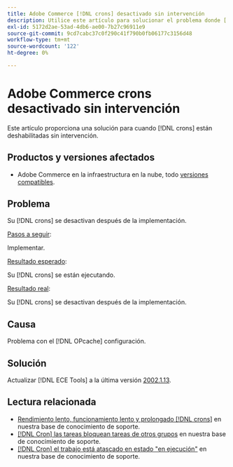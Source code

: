 ```yaml
---
title: Adobe Commerce [!DNL crons] desactivado sin intervención
description: Utilice este artículo para solucionar el problema donde [!DNL crons] están deshabilitadas sin intervención.
exl-id: 5172d2ae-53ad-4db6-ae00-7b27c96911e9
source-git-commit: 9cd7cabc37c0f290c41f790b0fb06177c3156d48
workflow-type: tm+mt
source-wordcount: '122'
ht-degree: 0%

---
```


# Adobe Commerce crons desactivado sin intervención

Este artículo proporciona una solución para cuando [!DNL crons] están deshabilitadas sin intervención.

## Productos y versiones afectados

* Adobe Commerce en la infraestructura en la nube, todo [versiones compatibles](https://www.adobe.com/content/dam/cc/en/legal/terms/enterprise/pdfs/Adobe-Commerce-Software-Lifecycle-Policy.pdf).

## Problema

Su [!DNL crons] se desactivan después de la implementación.

<u>Pasos a seguir</u>:

Implementar.

<u>Resultado esperado</u>:

Su [!DNL crons] se están ejecutando.

<u>Resultado real</u>:

Su [!DNL crons] se desactivan después de la implementación.

## Causa

Problema con el [!DNL OPcache] configuración.

## Solución

Actualizar [!DNL ECE Tools] a la última versión [2002.1.13](https://devdocs.magento.com/cloud/release-notes/ece-release-notes.html#v2002113).

## Lectura relacionada

* [Rendimiento lento, funcionamiento lento y prolongado [!DNL crons]](https://experienceleague.adobe.com/docs/commerce-knowledge-base/kb/troubleshooting/miscellaneous/slow-performance-slow-and-long-running-crons.html) en nuestra base de conocimiento de soporte.
* [[!DNL Cron] las tareas bloquean tareas de otros grupos](https://experienceleague.adobe.com/docs/commerce-knowledge-base/kb/troubleshooting/miscellaneous/cron-tasks-lock-tasks-from-other-groups.html?lang=en) en nuestra base de conocimiento de soporte.
* [[!DNL Cron] el trabajo está atascado en estado &quot;en ejecución&quot;](https://experienceleague.adobe.com/docs/commerce-knowledge-base/kb/troubleshooting/miscellaneous/cron-job-is-stuck-in-running-status.html?lang=en) en nuestra base de conocimiento de soporte.
